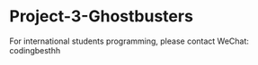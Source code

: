 # Project-3-Ghostbusters
For international students programming, please contact WeChat: codingbesthh
